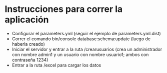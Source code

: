 Instrucciones para correr la aplicación
====

- Configurar el parameters.yml (seguir el ejemplo de parameters.yml.dist)
- Correr el comando bin/console database:schema:update (luego de haberla creado)
- Iniciar el servidor y entrar a la ruta /crearusuarios (crea un administrador con nombre admin1 y un usuario con nombre usuario1; ambos con contraseña 1234)
- Entrar a la ruta /excel para cargar los datos